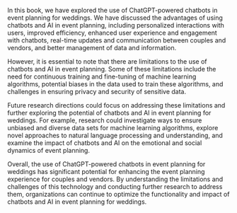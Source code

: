 

In this book, we have explored the use of ChatGPT-powered chatbots in event planning for weddings. We have discussed the advantages of using chatbots and AI in event planning, including personalized interactions with users, improved efficiency, enhanced user experience and engagement with chatbots, real-time updates and communication between couples and vendors, and better management of data and information.

However, it is essential to note that there are limitations to the use of chatbots and AI in event planning. Some of these limitations include the need for continuous training and fine-tuning of machine learning algorithms, potential biases in the data used to train these algorithms, and challenges in ensuring privacy and security of sensitive data.

Future research directions could focus on addressing these limitations and further exploring the potential of chatbots and AI in event planning for weddings. For example, research could investigate ways to ensure unbiased and diverse data sets for machine learning algorithms, explore novel approaches to natural language processing and understanding, and examine the impact of chatbots and AI on the emotional and social dynamics of event planning.

Overall, the use of ChatGPT-powered chatbots in event planning for weddings has significant potential for enhancing the event planning experience for couples and vendors. By understanding the limitations and challenges of this technology and conducting further research to address them, organizations can continue to optimize the functionality and impact of chatbots and AI in event planning for weddings.
